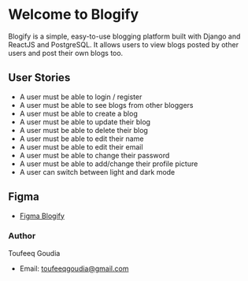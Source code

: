 # Welcome to Blogify
Blogify is a simple, easy-to-use blogging platform built with Django and ReactJS and PostgreSQL. It allows users to view blogs posted by other users and post their own blogs too.

## User Stories
- A user must be able to login / register
- A user must be able to see blogs from other bloggers
- A user must be able to create a blog
- A user must be able to update their blog
- A user must be able to delete their blog
- A user must be able to edit their name
- A user must be able to edit their email
- A user must be able to change their password
- A user must be able to add/change their profile picture
- A user can switch between light and dark mode

## Figma
- [Figma Blogify](https://www.figma.com/file/0E93QXa142HlrUnbTgd6pw/Blog-App-(Full-Stack)?type=design&node-id=0-1&mode=design&t=XVygaw1f3b3orXPZ-0)

### Author
Toufeeq Goudia
- Email: toufeeqgoudia@gmail.com